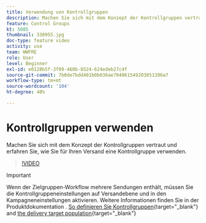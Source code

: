 ```yaml
---
title: Verwendung von Kontrollgruppen
description: Machen Sie sich mit dem Konzept der Kontrollgruppen vertraut und erfahren Sie, wie Sie für Ihren Versand eine Kontrollgruppe verwenden.
feature: Control Groups
kt: 5085
thumbnail: 330955.jpg
doc-type: feature video
activity: use
team: WWFRE
role: User
level: Beginner
exl-id: e0128b5f-3f09-460b-8524-624edeb27c4f
source-git-commit: 7b0de7bdd401b0b036ae704061549203851396a7
workflow-type: tm+mt
source-wordcount: '104'
ht-degree: 40%

---
```


# Kontrollgruppen verwenden

Machen Sie sich mit dem Konzept der Kontrollgruppen vertraut und erfahren Sie, wie Sie für Ihren Versand eine Kontrollgruppe verwenden.

>[!VIDEO](https://video.tv.adobe.com/v/330955?quality=12&learn=on)

>[!IMPORTANT]
>Wenn der Zielgruppen-Workflow mehrere Sendungen enthält, müssen Sie die Kontrollgruppeneinstellungen auf Versandebene und in den Kampagneneinstellungen aktivieren.
>Weitere Informationen finden Sie in der Produktdokumentation . [So definieren Sie Kontrollgruppen](https://experienceleague.adobe.com/docs/campaign-classic/using/orchestrating-campaigns/orchestrate-campaigns/marketing-campaign-target.html?lang=en#defining-a-control-group){target="_blank"} and [the delivery target population](https://experienceleague.adobe.com/docs/campaign-classic/using/sending-messages/key-steps-when-creating-a-delivery/steps-defining-the-target-population.html?lang=en){target="_blank"}
